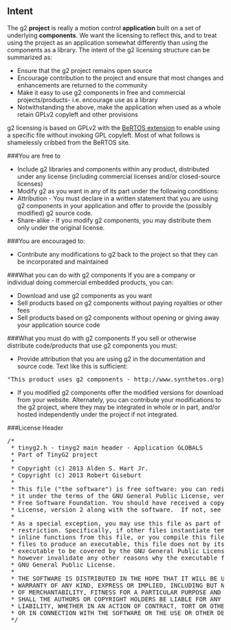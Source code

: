 ## Intent
The g2 **project** is really a motion control **application** built on a set of underlying **components**. We want the licensing to reflect this, and to treat using the project as an application somewhat differently than using the components as a library. The intent of the g2 licensing structure can be summarized as:
* Ensure that the g2 project remains open source
* Encourage contribution to the project and ensure that most changes and enhancements are returned to the community
* Make it easy to use g2 components in free and commercial projects/products- i.e. encourage use as a library
* Notwithstanding the above, make the application when used as a whole retain GPLv2 copyleft and other provisions 

g2 licensing is based on GPLv2 with the [BeRTOS extension](http://www.bertos.org/discover/license) to enable using a specific file without invoking GPL copyleft. Most of what follows is shamelessly cribbed from the BeRTOS site.

###You are free to
* Include g2 libraries and components within any product, distributed under any license (including commercial licenses and/or closed-source licenses)
* Modify g2 as you want in any of its part under the following conditions:
 * Attribution - You must declare in a written statement that you are using g2 components in your application and offer to provide the (possibly modified) g2 source code.
 * Share-alike - If you modify g2 components, you may distribute them only under the original license.

###You are encouraged to:
* Contribute any modifications to g2 back to the project so that they can be incorporated and maintained

###What you can do with g2 components
If you are a company or individual doing commercial embedded products, you can:
* Download and use g2 components as you want
* Sell products based on g2 components without paying royalties or other fees
* Sell products based on g2 components without opening or giving away your application source code

###What you must do with g2 components
If you sell or otherwise distribute code/products that use g2 components you must:
* Provide attribution that you are using g2 in the documentation and source code. Text like this is sufficient:
<pre>
"This product uses g2 components - http://www.synthetos.org), Copyright 2013"
</pre>
* If you modified g2 components offer the modified versions for download from your website. Alternately, you can contribute your modifications to the g2 project, where they may be integrated in whole or in part, and/or hosted independently under the project if not integrated.

###License Header
<pre>
/*
 * tinyg2.h - tinyg2 main header - Application GLOBALS 
 * Part of TinyG2 project
 *
 * Copyright (c) 2013 Alden S. Hart Jr. 
 * Copyright (c) 2013 Robert Giseburt
 *
 * This file ("the software") is free software: you can redistribute it and/or modify 
 * it under the terms of the GNU General Public License, version 2 as published by the 
 * Free Software Foundation. You should have received a copy of the GNU General Public 
 * License, version 2 along with the software.  If not, see <http://www.gnu.org/licenses/>.
 * 
 * As a special exception, you may use this file as part of a software library without 
 * restriction. Specifically, if other files instantiate templates or use macros or
 * inline functions from this file, or you compile this file and link it with  other 
 * files to produce an executable, this file does not by itself cause the resulting 
 * executable to be covered by the GNU General Public License. This exception does not 
 * however invalidate any other reasons why the executable file might be covered by the 
 * GNU General Public License. 
 *
 * THE SOFTWARE IS DISTRIBUTED IN THE HOPE THAT IT WILL BE USEFUL, BUT WITHOUT ANY 
 * WARRANTY OF ANY KIND, EXPRESS OR IMPLIED, INCLUDING BUT NOT LIMITED TO THE WARRANTIES
 * OF MERCHANTABILITY, FITNESS FOR A PARTICULAR PURPOSE AND NONINFRINGEMENT. IN NO EVENT 
 * SHALL THE AUTHORS OR COPYRIGHT HOLDERS BE LIABLE FOR ANY CLAIM, DAMAGES OR OTHER 
 * LIABILITY, WHETHER IN AN ACTION OF CONTRACT, TORT OR OTHERWISE, ARISING FROM, OUT OF 
 * OR IN CONNECTION WITH THE SOFTWARE OR THE USE OR OTHER DEALINGS IN THE SOFTWARE.
 */
</pre>